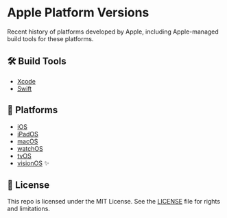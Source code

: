 # Apple Platform Versions

Recent history of platforms developed by Apple, including Apple-managed build tools for these platforms.

## 🛠️ Build Tools

- [Xcode][1]
- [Swift][2]

## 👡 Platforms

- [iOS][3]
- [iPadOS][8]
- [macOS][4]
- [watchOS][5]
- [tvOS][6]
- [visionOS][9] ✨

## 📄 License

This repo is licensed under the MIT License. See the [LICENSE][7] file for rights and limitations.

[1]: Xcode.md
[2]: Swift.md
[3]: iOS.md
[4]: macOS.md
[5]: watchOS.md
[6]: tvOS.md
[7]: LICENSE.md
[8]: iPadOS.md
[9]: visionOS.md
